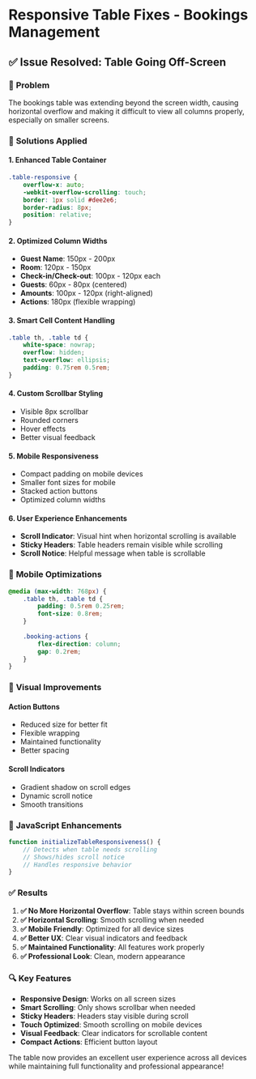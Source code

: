 # Responsive Table Fixes - Bookings Management

## ✅ **Issue Resolved: Table Going Off-Screen**

### 🎯 **Problem**
The bookings table was extending beyond the screen width, causing horizontal overflow and making it difficult to view all columns properly, especially on smaller screens.

### 🔧 **Solutions Applied**

#### 1. **Enhanced Table Container**
```css
.table-responsive {
    overflow-x: auto;
    -webkit-overflow-scrolling: touch;
    border: 1px solid #dee2e6;
    border-radius: 8px;
    position: relative;
}
```

#### 2. **Optimized Column Widths**
- **Guest Name**: 150px - 200px
- **Room**: 120px - 150px  
- **Check-in/Check-out**: 100px - 120px each
- **Guests**: 60px - 80px (centered)
- **Amounts**: 100px - 120px (right-aligned)
- **Actions**: 180px (flexible wrapping)

#### 3. **Smart Cell Content Handling**
```css
.table th, .table td {
    white-space: nowrap;
    overflow: hidden;
    text-overflow: ellipsis;
    padding: 0.75rem 0.5rem;
}
```

#### 4. **Custom Scrollbar Styling**
- Visible 8px scrollbar
- Rounded corners
- Hover effects
- Better visual feedback

#### 5. **Mobile Responsiveness**
- Compact padding on mobile devices
- Smaller font sizes for mobile
- Stacked action buttons
- Optimized column widths

#### 6. **User Experience Enhancements**
- **Scroll Indicator**: Visual hint when horizontal scrolling is available
- **Sticky Headers**: Table headers remain visible while scrolling
- **Scroll Notice**: Helpful message when table is scrollable

### 📱 **Mobile Optimizations**

```css
@media (max-width: 768px) {
    .table th, .table td {
        padding: 0.5rem 0.25rem;
        font-size: 0.8rem;
    }
    
    .booking-actions {
        flex-direction: column;
        gap: 0.2rem;
    }
}
```

### 🎨 **Visual Improvements**

#### **Action Buttons**
- Reduced size for better fit
- Flexible wrapping
- Maintained functionality
- Better spacing

#### **Scroll Indicators**
- Gradient shadow on scroll edges
- Dynamic scroll notice
- Smooth transitions

### 🧰 **JavaScript Enhancements**

```javascript
function initializeTableResponsiveness() {
    // Detects when table needs scrolling
    // Shows/hides scroll notice
    // Handles responsive behavior
}
```

### ✅ **Results**

1. **✅ No More Horizontal Overflow**: Table stays within screen bounds
2. **✅ Horizontal Scrolling**: Smooth scrolling when needed
3. **✅ Mobile Friendly**: Optimized for all device sizes
4. **✅ Better UX**: Clear visual indicators and feedback
5. **✅ Maintained Functionality**: All features work properly
6. **✅ Professional Look**: Clean, modern appearance

### 🔍 **Key Features**

- **Responsive Design**: Works on all screen sizes
- **Smart Scrolling**: Only shows scrollbar when needed
- **Sticky Headers**: Headers stay visible during scroll
- **Touch Optimized**: Smooth scrolling on mobile devices
- **Visual Feedback**: Clear indicators for scrollable content
- **Compact Actions**: Efficient button layout

The table now provides an excellent user experience across all devices while maintaining full functionality and professional appearance!